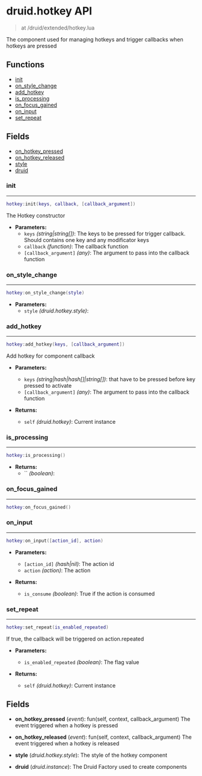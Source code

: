 # druid.hotkey API

> at /druid/extended/hotkey.lua

The component used for managing hotkeys and trigger callbacks when hotkeys are pressed


## Functions
- [init](#init)
- [on_style_change](#on_style_change)
- [add_hotkey](#add_hotkey)
- [is_processing](#is_processing)
- [on_focus_gained](#on_focus_gained)
- [on_input](#on_input)
- [set_repeat](#set_repeat)


## Fields
- [on_hotkey_pressed](#on_hotkey_pressed)
- [on_hotkey_released](#on_hotkey_released)
- [style](#style)
- [druid](#druid)



### init

---
```lua
hotkey:init(keys, callback, [callback_argument])
```

The Hotkey constructor

- **Parameters:**
	- `keys` *(string|string[])*: The keys to be pressed for trigger callback. Should contains one key and any modificator keys
	- `callback` *(function)*: The callback function
	- `[callback_argument]` *(any)*: The argument to pass into the callback function

### on_style_change

---
```lua
hotkey:on_style_change(style)
```

- **Parameters:**
	- `style` *(druid.hotkey.style)*:

### add_hotkey

---
```lua
hotkey:add_hotkey(keys, [callback_argument])
```

Add hotkey for component callback

- **Parameters:**
	- `keys` *(string|hash|hash[]|string[])*: that have to be pressed before key pressed to activate
	- `[callback_argument]` *(any)*: The argument to pass into the callback function

- **Returns:**
	- `self` *(druid.hotkey)*: Current instance

### is_processing

---
```lua
hotkey:is_processing()
```

- **Returns:**
	- `` *(boolean)*:

### on_focus_gained

---
```lua
hotkey:on_focus_gained()
```

### on_input

---
```lua
hotkey:on_input([action_id], action)
```

- **Parameters:**
	- `[action_id]` *(hash|nil)*: The action id
	- `action` *(action)*: The action

- **Returns:**
	- `is_consume` *(boolean)*: True if the action is consumed

### set_repeat

---
```lua
hotkey:set_repeat(is_enabled_repeated)
```

If true, the callback will be triggered on action.repeated

- **Parameters:**
	- `is_enabled_repeated` *(boolean)*: The flag value

- **Returns:**
	- `self` *(druid.hotkey)*: Current instance


## Fields
<a name="on_hotkey_pressed"></a>
- **on_hotkey_pressed** (_event_): fun(self, context, callback_argument) The event triggered when a hotkey is pressed

<a name="on_hotkey_released"></a>
- **on_hotkey_released** (_event_): fun(self, context, callback_argument) The event triggered when a hotkey is released

<a name="style"></a>
- **style** (_druid.hotkey.style_): The style of the hotkey component

<a name="druid"></a>
- **druid** (_druid.instance_): The Druid Factory used to create components

